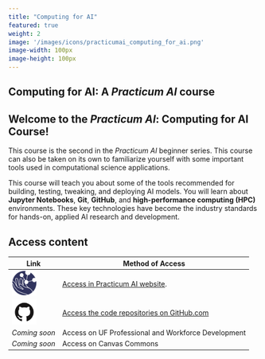 ```yaml
---
title: "Computing for AI"
featured: true
weight: 2
image: '/images/icons/practicumai_computing_for_ai.png'
image-width: 100px
image-height: 100px
---
```


## Computing for AI: A *Practicum AI* course

## Welcome to the *Practicum AI*: Computing for AI Course! 

This course is the second in the *Practicum AI* beginner series. This course can also be taken on its own to familiarize yourself with some important tools used in computational science applications.  

This course will teach you about some of the tools recommended for building, testing, tweaking, and deploying AI models. You will learn about **Jupyter Notebooks**, **Git**, **GitHub**, and **high-performance computing (HPC)** environments. These key technologies have become the industry standards for hands-on, applied AI research and development.

## Access content

Link | Method of Access
-----|-----------------
<a href="/computing_for_ai/README/"><img src='/images/logo/Practicum_globe.230px.png' width=50 alt='Practiucm AI Globe logo'></a> | <a href="/computing_for_ai/README/">Access in Practicum AI website</a>.
<a href='https://github.com/PracticumAI/computing_for_ai'><img src='/images/GitHub-Mark.png' alt='GitHub.com logo' width=50></a> | <a href='https://github.com/PracticumAI/computing_for_ai'>Access the code repositories on GitHub.com</a>
*Coming soon* | Access on UF Professional and Workforce Development
*Coming soon* | Access on Canvas Commons


